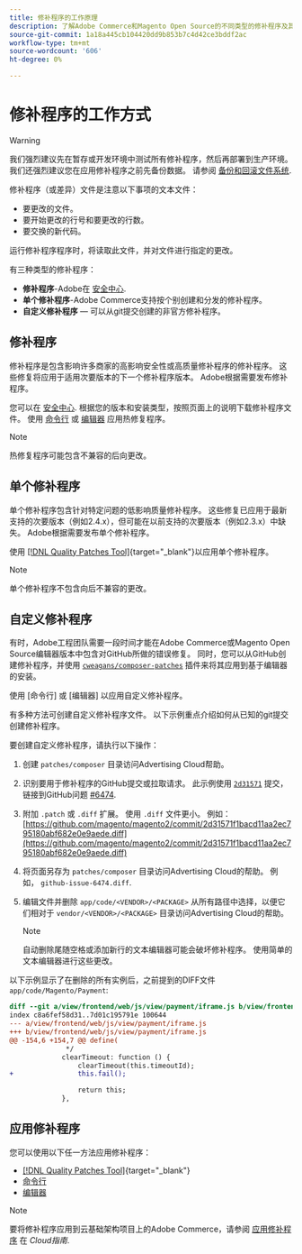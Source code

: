 ```yaml
---
title: 修补程序的工作原理
description: 了解Adobe Commerce和Magento Open Source的不同类型的修补程序及其工作方式。
source-git-commit: 1a18a445cb104420dd9b853b7c4d42ce3bddf2ac
workflow-type: tm+mt
source-wordcount: '606'
ht-degree: 0%

---
```



# 修补程序的工作方式

>[!WARNING]
>
>我们强烈建议先在暂存或开发环境中测试所有修补程序，然后再部署到生产环境。 我们还强烈建议您在应用修补程序之前先备份数据。 请参阅 [备份和回滚文件系统](../../installation/tutorials/backup.md).

修补程序（或差异）文件是注意以下事项的文本文件：

- 要更改的文件。
- 要开始更改的行号和要更改的行数。
- 要交换的新代码。

运行修补程序程序时，将读取此文件，并对文件进行指定的更改。

有三种类型的修补程序：

- **修补程序**-Adobe在 [安全中心](https://magento.com/security/patches).
- **单个修补程序**-Adobe Commerce支持按个别创建和分发的修补程序。
- **自定义修补程序** — 可以从git提交创建的非官方修补程序。

## 修补程序

修补程序是包含影响许多商家的高影响安全性或高质量修补程序的修补程序。 这些修复将应用于适用次要版本的下一个修补程序版本。 Adobe根据需要发布修补程序。

您可以在 [安全中心](https://magento.com/security/patches). 根据您的版本和安装类型，按照页面上的说明下载修补程序文件。 使用 [命令行](../patches/apply.md#) 或 [编辑器](../patches/apply.md) 应用热修复程序。

>[!NOTE]
>
>热修复程序可能包含不兼容的后向更改。

## 单个修补程序

单个修补程序包含针对特定问题的低影响质量修补程序。 这些修复已应用于最新支持的次要版本（例如2.4.x），但可能在以前支持的次要版本（例如2.3.x）中缺失。 Adobe根据需要发布单个修补程序。

使用 [[!DNL Quality Patches Tool]](https://experienceleague.adobe.com/tools/commerce-quality-patches/index.html){target=&quot;_blank&quot;}以应用单个修补程序。

>[!NOTE]
>
>单个修补程序不包含向后不兼容的更改。

## 自定义修补程序

有时，Adobe工程团队需要一段时间才能在Adobe Commerce或Magento Open Source编辑器版本中包含对GitHub所做的错误修复。 同时，您可以从GitHub创建修补程序，并使用 [`cweagans/composer-patches`](https://github.com/cweagans/composer-patches/) 插件来将其应用到基于编辑器的安装。

使用 [命令行] 或 [编辑器] 以应用自定义修补程序。

有多种方法可创建自定义修补程序文件。 以下示例重点介绍如何从已知的git提交创建修补程序。

要创建自定义修补程序，请执行以下操作：

1. 创建 `patches/composer` 目录访问Advertising Cloud帮助。
1. 识别要用于修补程序的GitHub提交或拉取请求。 此示例使用 [`2d31571`](https://github.com/magento/magento2/commit/2d31571f1bacd11aa2ec795180abf682e0e9aede) 提交，链接到GitHub问题 [#6474](https://github.com/magento/magento2/issues/6474).
1. 附加 `.patch` 或 `.diff` 扩展。 使用 `.diff` 文件更小。 例如： [https://github.com/magento/magento2/commit/2d31571f1bacd11aa2ec795180abf682e0e9aede.diff](https://github.com/magento/magento2/commit/2d31571f1bacd11aa2ec795180abf682e0e9aede.diff)
1. 将页面另存为 `patches/composer` 目录访问Advertising Cloud的帮助。 例如， `github-issue-6474.diff`.
1. 编辑文件并删除 `app/code/<VENDOR>/<PACKAGE>` 从所有路径中选择，以便它们相对于 `vendor/<VENDOR>/<PACKAGE>` 目录访问Advertising Cloud的帮助。

   >[!NOTE]
   >
   >自动删除尾随空格或添加新行的文本编辑器可能会破坏修补程序。 使用简单的文本编辑器进行这些更改。

以下示例显示了在删除的所有实例后，之前提到的DIFF文件 `app/code/Magento/Payment`:

```diff
diff --git a/view/frontend/web/js/view/payment/iframe.js b/view/frontend/web/js/view/payment/iframe.js
index c8a6fef58d31..7d01c195791e 100644
--- a/view/frontend/web/js/view/payment/iframe.js
+++ b/view/frontend/web/js/view/payment/iframe.js
@@ -154,6 +154,7 @@ define(
              */
             clearTimeout: function () {
                 clearTimeout(this.timeoutId);
+                this.fail();

                 return this;
             },
```

## 应用修补程序

您可以使用以下任一方法应用修补程序：

- [[!DNL Quality Patches Tool]](https://experienceleague.adobe.com/tools/commerce-quality-patches/index.html){target=&quot;_blank&quot;}
- [命令行](/help/upgrade/patches/apply.md#command-line)
- [编辑器](/help/upgrade/patches/apply.md#composer)

>[!NOTE]
>
>要将修补程序应用到云基础架构项目上的Adobe Commerce，请参阅 [应用修补程序](https://devdocs.magento.com/cloud/project/project-patch.html) 在 _Cloud指南_.
